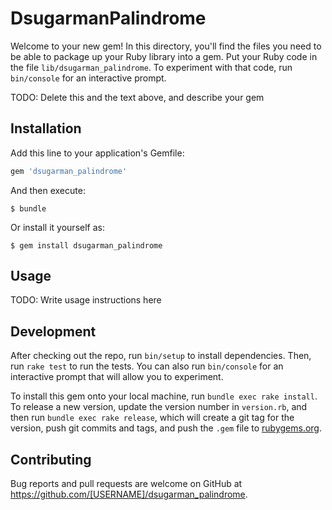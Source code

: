# DsugarmanPalindrome

Welcome to your new gem! In this directory, you'll find the files you need to be able to package up your Ruby library into a gem. Put your Ruby code in the file `lib/dsugarman_palindrome`. To experiment with that code, run `bin/console` for an interactive prompt.

TODO: Delete this and the text above, and describe your gem

## Installation

Add this line to your application's Gemfile:

```ruby
gem 'dsugarman_palindrome'
```

And then execute:

    $ bundle

Or install it yourself as:

    $ gem install dsugarman_palindrome

## Usage

TODO: Write usage instructions here

## Development

After checking out the repo, run `bin/setup` to install dependencies. Then, run `rake test` to run the tests. You can also run `bin/console` for an interactive prompt that will allow you to experiment.

To install this gem onto your local machine, run `bundle exec rake install`. To release a new version, update the version number in `version.rb`, and then run `bundle exec rake release`, which will create a git tag for the version, push git commits and tags, and push the `.gem` file to [rubygems.org](https://rubygems.org).

## Contributing

Bug reports and pull requests are welcome on GitHub at https://github.com/[USERNAME]/dsugarman_palindrome.
